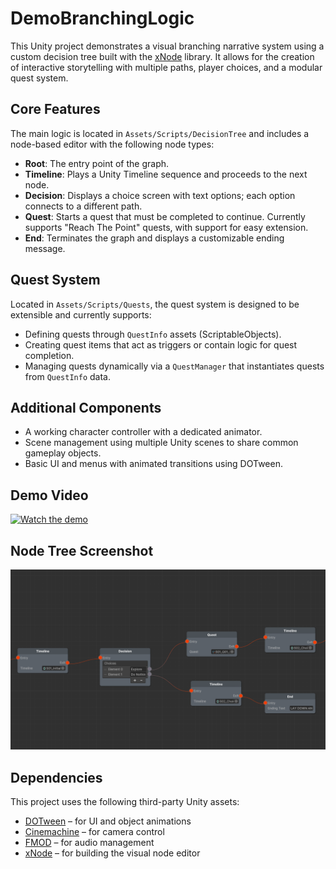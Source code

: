 # DemoBranchingLogic

This Unity project demonstrates a visual branching narrative system using a custom decision tree built with the [xNode](https://github.com/Siccity/xNode) library. It allows for the creation of interactive storytelling with multiple paths, player choices, and a modular quest system.

## Core Features

The main logic is located in `Assets/Scripts/DecisionTree` and includes a node-based editor with the following node types:

- **Root**: The entry point of the graph.
- **Timeline**: Plays a Unity Timeline sequence and proceeds to the next node.
- **Decision**: Displays a choice screen with text options; each option connects to a different path.
- **Quest**: Starts a quest that must be completed to continue. Currently supports "Reach The Point" quests, with support for easy extension.
- **End**: Terminates the graph and displays a customizable ending message.

## Quest System

Located in `Assets/Scripts/Quests`, the quest system is designed to be extensible and currently supports:

- Defining quests through `QuestInfo` assets (ScriptableObjects).
- Creating quest items that act as triggers or contain logic for quest completion.
- Managing quests dynamically via a `QuestManager` that instantiates quests from `QuestInfo` data.

## Additional Components

- A working character controller with a dedicated animator.
- Scene management using multiple Unity scenes to share common gameplay objects.
- Basic UI and menus with animated transitions using DOTween.

## Demo Video

[![Watch the demo](https://img.youtube.com/vi/gHS0DxPWK8s/0.jpg)](https://youtu.be/gHS0DxPWK8s)

## Node Tree Screenshot

![Node Tree Example](Images/NodeExample.png)

## Dependencies

This project uses the following third-party Unity assets:

- [DOTween](http://dotween.demigiant.com/) – for UI and object animations
- [Cinemachine](https://unity.com/unity/features/editor/art-and-design/cinemachine) – for camera control
- [FMOD](https://www.fmod.com/) – for audio management
- [xNode](https://github.com/Siccity/xNode) – for building the visual node editor